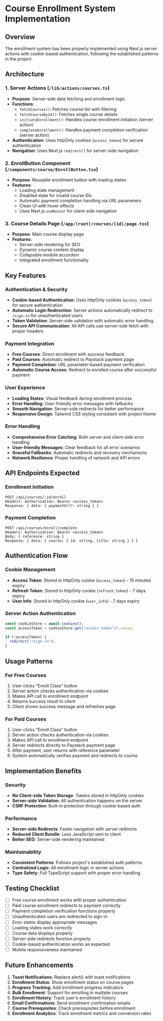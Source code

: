 # Course Enrollment System Implementation

## Overview

The enrollment system has been properly implemented using Next.js server actions with cookie-based authentication, following the established patterns in the project.

## Architecture

### 1. Server Actions (`/lib/actions/courses.ts`)

- **Purpose**: Server-side data fetching and enrollment logic
- **Functions**:
  - `fetchCourses()`: Fetches course list with filtering
  - `fetchCourseById()`: Fetches single course details
  - `initiateEnrollment()`: Handles course enrollment initiation (server action)
  - `completeEnrollment()`: Handles payment completion verification (server action)
- **Authentication**: Uses httpOnly cookies (`access_token`) for secure authentication
- **Navigation**: Uses Next.js `redirect()` for server-side navigation

### 2. EnrollButton Component (`/components/course/EnrollButton.tsx`)

- **Purpose**: Reusable enrollment button with loading states
- **Features**:
  - Loading state management
  - Disabled state for invalid course IDs
  - Automatic payment completion handling via URL parameters
  - Clean UI with hover effects
  - Uses Next.js `useRouter` for client-side navigation

### 3. Course Details Page (`/app/(root)/courses/[id]/page.tsx`)

- **Purpose**: Main course display page
- **Features**:
  - Server-side rendering for SEO
  - Dynamic course content display
  - Collapsible module accordion
  - Integrated enrollment functionality

## Key Features

### Authentication & Security

- **Cookie-based Authentication**: Uses httpOnly cookies (`access_token`) for secure authentication
- **Automatic Login Redirection**: Server actions automatically redirect to `/sign-in` for unauthenticated users
- **Token Validation**: Server-side validation with automatic error handling
- **Secure API Communication**: All API calls use server-side fetch with proper headers

### Payment Integration

- **Free Courses**: Direct enrollment with success feedback
- **Paid Courses**: Automatic redirect to Paystack payment page
- **Payment Completion**: URL parameter-based payment verification
- **Automatic Course Access**: Redirect to enrolled course after successful payment

### User Experience

- **Loading States**: Visual feedback during enrollment process
- **Error Handling**: User-friendly error messages with fallbacks
- **Smooth Navigation**: Server-side redirects for better performance
- **Responsive Design**: Tailwind CSS styling consistent with project theme

### Error Handling

- **Comprehensive Error Catching**: Both server and client-side error handling
- **User-friendly Messages**: Clear feedback for all error scenarios
- **Graceful Fallbacks**: Automatic redirects and recovery mechanisms
- **Network Resilience**: Proper handling of network and API errors

## API Endpoints Expected

### Enrollment Initiation

```
POST /api/courses/:id/enroll
Headers: Authorization: Bearer <access_token>
Response: { data: { paymentUrl?: string } }
```

### Payment Completion

```
POST /api/courses/enroll/complete
Headers: Authorization: Bearer <access_token>
Body: { reference: string }
Response: { data: { course: { id: string, title: string } } }
```

## Authentication Flow

### Cookie Management

- **Access Token**: Stored in httpOnly cookie (`access_token`) - 15 minutes expiry
- **Refresh Token**: Stored in httpOnly cookie (`refresh_token`) - 7 days expiry
- **User Info**: Stored in httpOnly cookie (`user_info`) - 7 days expiry

### Server Action Authentication

```typescript
const cookieStore = await cookies();
const accessToken = cookieStore.get("access_token")?.value;

if (!accessToken) {
  redirect("/sign-in");
}
```

## Usage Patterns

### For Free Courses

1. User clicks "Enroll Class" button
2. Server action checks authentication via cookies
3. Makes API call to enrollment endpoint
4. Returns success result to client
5. Client shows success message and refreshes page

### For Paid Courses

1. User clicks "Enroll Class" button
2. Server action checks authentication via cookies
3. Makes API call to enrollment endpoint
4. Server redirects directly to Paystack payment page
5. After payment, user returns with reference parameter
6. System automatically verifies payment and redirects to course

## Implementation Benefits

### Security

- **No Client-side Token Storage**: Tokens stored in httpOnly cookies
- **Server-side Validation**: All authentication happens on the server
- **CSRF Protection**: Built-in protection through cookie-based auth

### Performance

- **Server-side Redirects**: Faster navigation with server redirects
- **Reduced Client Bundle**: Less JavaScript sent to client
- **Better SEO**: Server-side rendering maintained

### Maintainability

- **Consistent Patterns**: Follows project's established auth patterns
- **Centralized Logic**: All enrollment logic in server actions
- **Type Safety**: Full TypeScript support with proper error handling

## Testing Checklist

- [ ] Free course enrollment works with proper authentication
- [ ] Paid course enrollment redirects to payment correctly
- [ ] Payment completion verification functions properly
- [ ] Unauthenticated users are redirected to sign-in
- [ ] Error states display appropriate messages
- [ ] Loading states work correctly
- [ ] Course data displays properly
- [ ] Server-side redirects function properly
- [ ] Cookie-based authentication works as expected
- [ ] Mobile responsiveness maintained

## Future Enhancements

1. **Toast Notifications**: Replace alert() with toast notifications
2. **Enrollment Status**: Show enrollment status on course pages
3. **Progress Tracking**: Add enrollment progress indicators
4. **Bulk Enrollment**: Support for enrolling in multiple courses
5. **Enrollment History**: Track user's enrollment history
6. **Email Confirmations**: Send enrollment confirmation emails
7. **Course Prerequisites**: Check prerequisites before enrollment
8. **Enrollment Analytics**: Track enrollment metrics and conversion rates

